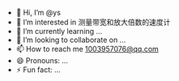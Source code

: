 - 👋 Hi, I’m @ys
- 👀 I’m interested in 测量带宽和放大倍数的速度计
- 🌱 I’m currently learning ...
- 💞️ I’m looking to collaborate on ...
- 📫 How to reach me 1003957076@qq.com
- 😄 Pronouns: ...
- ⚡ Fun fact: ...

<!---
yangshuai272/yangshuai272 is a ✨ special ✨ repository because its `README.md` (this file) appears on your GitHub profile.
You can click the Preview link to take a look at your changes.
--->
